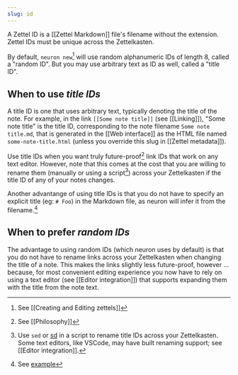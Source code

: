 ```yaml
---
slug: id
---
```


A Zettel ID is a [[Zettel Markdown]] file's filename without the extension. Zettel IDs must be unique across the Zettelkasten.

By default, `neuron new`[^new] will use random alphanumeric IDs of length 8, called a "random ID". But you may use arbitrary text as ID as well, called a "title ID".

## When to use *title IDs*

A title ID is one that uses arbitrary text, typically denoting the title of the note. For example, in the link `[[Some note title]]` (see [[Linking]]), "Some note title" is the title ID, corresponding to the note filename `Some note title.md`, that is generated in the [[Web interface]] as the HTML file named `some-note-title.html` (unless you override this slug in [[Zettel metadata]]).

Use title IDs when you want truly future-proof[^futureproof] link IDs that work on any text editor. However, note that this comes at the cost that you are willing to rename them (manually or using a script[^rename]) across your Zettelkasten if the title ID of any of your notes changes.

Another advantange of using title IDs is that you do not have to specify an explicit title (eg: `# Foo`) in the Markdown file, as neuron will infer it from the filename.[^titleIdEx]

[^titleIdEx]: See [example](https://github.com/srid/r-ScientificNutrition)

## When to prefer *random IDs*

The advantage to using random IDs (which neuron uses by default) is that you do not have to rename links across your Zettelkasten when changing the title of a note. This makes the links slightly less future-proof, however ... because, for most convenient editing experience you now have to rely on using a text editor (see [[Editor integration]]) that supports expanding them with the title from the note text.

[^new]: See [[Creating and Editing zettels]]
[^futureproof]: See [[Philosophy]]
[^rename]: Use `sed` or [sd](https://github.com/chmln/sd) in a script to rename title IDs across your Zettelkasten. Some text editors, like VSCode, may have built renaming support; see [[Editor integration]].
